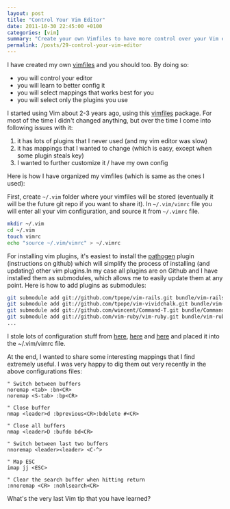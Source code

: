 ```yaml
---
layout: post
title: "Control Your Vim Editor"
date: 2011-10-30 22:45:00 +0100
categories: [vim]
summary: "Create your own Vimfiles to have more control over your Vim editor."
permalink: /posts/29-control-your-vim-editor
---
```


I have created my own [vimfiles](https://github.com/dalibor/vimfiles "Dalibor Nasević's vimfiles") and you should too. By doing so:

- you will control your editor 
- you will learn to better config it
- you will select mappings that works best for you
- you will select only the plugins you use

I started using Vim about 2-3 years ago, using this [vimfiles](https://github.com/akitaonrails/vimfiles "Akita on Rails vimfiles") package. For most of the time I didn't changed anything, but over the time I come into following issues with it:

1. it has lots of plugins that I never used (and my vim editor was slow)
2. it has mappings that I wanted to change (which is easy, except when some plugin steals key)
3. I wanted to further customize it / have my own config

Here is how I have organized my vimfiles (which is same as the ones I used):

First, create `~/.vim` folder where your vimfiles will be stored (eventually it will be the future git repo if you want to share it). In `~/.vim/vimrc` file you will enter all your vim configuration, and source it from `~/.vimrc` file.

```bash
mkdir ~/.vim
cd ~/.vim
touch vimrc
echo "source ~/.vim/vimrc" > ~/.vimrc
```

For installing vim plugins, it's easiest to install the [pathogen](https://github.com/tpope/vim-pathogen "Pathogen vim plugin") plugin (instructions on github) which will simplify the process of installing (and updating) other vim plugins.In my case all plugins are on Github and I have installed them as submodules, which allows me to easily update them at any point. Here is how to add plugins as submodules:

```bash
git submodule add git://github.com/tpope/vim-rails.git bundle/vim-rails
git submodule add git://github.com/tpope/vim-vividchalk.git bundle/vim-vividchalk
git submodule add git://github.com/wincent/Command-T.git bundle/Command-T
git submodule add git://github.com/vim-ruby/vim-ruby.git bundle/vim-ruby
...
```

I stole lots of configuration stuff from [here](https://github.com/akitaonrails/vimfiles "Akita On Rails's vimfiles"), [here](https://github.com/garybernhardt/dotfiles "Gary Bernhardt's dotfiles") and [here](https://github.com/krisleech/vimfiles "Krisleech's vimfiles") and placed it into the ~/.vim/vimrc file.

At the end, I wanted to share some interesting mappings that I find extremely useful. I was very happy to dig them out very recently in the above configurations files:

```vim
" Switch between buffers
noremap <tab> :bn<CR>
noremap <S-tab> :bp<CR>

" Close buffer
nmap <leader>d :bprevious<CR>:bdelete #<CR>

" Close all buffers
nmap <leader>D :bufdo bd<CR>

" Switch between last two buffers
nnoremap <leader><leader> <C-^>

" Map ESC
imap jj <ESC>

" Clear the search buffer when hitting return
:nnoremap <CR> :nohlsearch<CR>
```

What's the very last Vim tip that you have learned?
